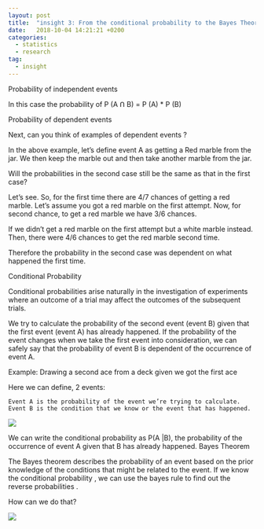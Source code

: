 ```yaml
---
layout: post
title:  "insight 3: From the conditional probability to the Bayes Theorem."
date:   2018-10-04 14:21:21 +0200
categories:
  - statistics
  - research
tag:
  - insight
---
```


Probability of independent events

In this case the probability of P (A ꓵ B) = P (A) * P (B)

Probability of dependent events

Next, can you think of examples of dependent events ?

In the above example, let’s define event A as getting a Red marble from the jar. We then keep the marble out and then take another marble from the jar.

Will the probabilities in the second case still be the same as that in the first case?

Let’s see. So, for the first time there are 4/7 chances of getting a red marble. Let’s assume you got a red marble on the first attempt. Now, for second chance, to get a red marble we have 3/6 chances.

If we didn’t get a red marble on the first attempt but a white marble instead. Then, there were 4/6 chances to get the red marble second time.

Therefore the probability in the second case was dependent on what happened the first time.

Conditional Probability

Conditional probabilities arise naturally in the investigation of experiments where an outcome of a trial may affect the outcomes of the subsequent trials.

We try to calculate the probability of the second event (event B) given that the first event (event A) has already happened. If the probability of the event changes when we take the first event into consideration, we can safely say that the probability of event B is dependent of the occurrence of event A.

Example: Drawing a second ace from a deck given we got the first ace

Here we can define, 2 events:

    Event A is the probability of the event we’re trying to calculate.
    Event B is the condition that we know or the event that has happened.

<img src="https://demarcostats.files.wordpress.com/2018/12/image007.png" />

We can write the conditional probability as P(A |B), the probability of the occurrence of event A given that B has already happened.
Bayes Theorem

The Bayes theorem describes the probability of an event based on the prior knowledge of the conditions that might be related to the event. If we know the conditional probability , we can use the bayes rule to find out the reverse probabilities .

How can we do that?

<img src="https://demarcostats.files.wordpress.com/2018/12/image007.png" />
